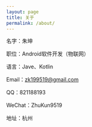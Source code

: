 ```yaml
---
layout: page
title: 关于
permalink: /about/
---
```


名字：朱坤

职位：Android软件开发（物联网）

语言：Jave、Kotlin

Email：zk199519@gmail.com

QQ：821188193

WeChat：ZhuKun9519

地址：杭州
